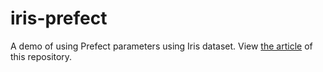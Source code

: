 
# iris-prefect

A demo of using Prefect parameters using Iris dataset. View [the article](https://towardsdatascience.com/build-a-full-stack-ml-application-with-pydantic-and-prefect-915f00fe0c62) of this repository.
